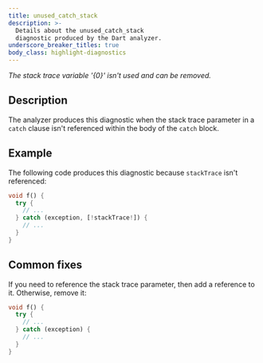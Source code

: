 ```yaml
---
title: unused_catch_stack
description: >-
  Details about the unused_catch_stack
  diagnostic produced by the Dart analyzer.
underscore_breaker_titles: true
body_class: highlight-diagnostics
---
```


_The stack trace variable '{0}' isn't used and can be removed._

## Description

The analyzer produces this diagnostic when the stack trace parameter in a
`catch` clause isn't referenced within the body of the `catch` block.

## Example

The following code produces this diagnostic because `stackTrace` isn't
referenced:

```dart
void f() {
  try {
    // ...
  } catch (exception, [!stackTrace!]) {
    // ...
  }
}
```

## Common fixes

If you need to reference the stack trace parameter, then add a reference to
it. Otherwise, remove it:

```dart
void f() {
  try {
    // ...
  } catch (exception) {
    // ...
  }
}
```
